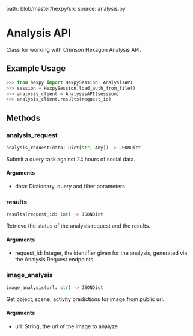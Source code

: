 path: blob/master/hexpy/src
source: analysis.py

# Analysis API

Class for working with Crimson Hexagon Analysis API.

## Example Usage

```python
>>> from hexpy import HexpySession, AnalysisAPI
>>> session = HexpySession.load_auth_from_file()
>>> analysis_client = AnalysisAPI(session)
>>> analysis_client.results(request_id)
```

## Methods

### analysis_request
```python
analysis_request(data: Dict[str, Any]) -> JSONDict
```
Submit a query task against 24 hours of social data.

#### Arguments
* data: Dictionary, query and filter parameters

### results
```python
results(request_id: int) -> JSONDict
```
Retrieve the status of the analysis request and the results.

#### Arguments
* request_id: Integer, the identifier given for the analysis, generated via the Analysis Request endpoints


### image_analysis
```python
image_analysis(url: str) -> JSONDict
```
Get object, scene, activity predictions for image from public url.

#### Arguments
* url: String, the url of the image to analyze
